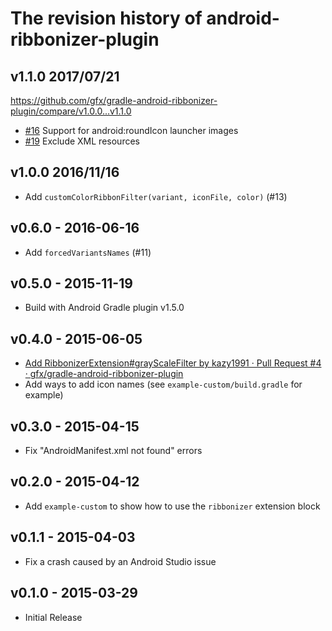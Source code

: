 # The revision history of android-ribbonizer-plugin

## v1.1.0 2017/07/21

https://github.com/gfx/gradle-android-ribbonizer-plugin/compare/v1.0.0...v1.1.0

* [#16](https://github.com/gfx/gradle-android-ribbonizer-plugin/pull/16) Support for android:roundIcon launcher images
* [#19](https://github.com/gfx/gradle-android-ribbonizer-plugin/pull/19) Exclude XML resources

## v1.0.0 2016/11/16

* Add `customColorRibbonFilter(variant, iconFile, color)` (#13)

## v0.6.0 - 2016-06-16

* Add `forcedVariantsNames` (#11)

## v0.5.0 - 2015-11-19

* Build with Android Gradle plugin v1.5.0

## v0.4.0 - 2015-06-05

* [Add RibbonizerExtension#grayScaleFilter by kazy1991 · Pull Request #4 · gfx/gradle-android-ribbonizer-plugin](https://github.com/gfx/gradle-android-ribbonizer-plugin/pull/4)
* Add ways to add icon names (see `example-custom/build.gradle` for example)

## v0.3.0 - 2015-04-15

* Fix "AndroidManifest.xml not found" errors

## v0.2.0 - 2015-04-12

* Add `example-custom` to show how to use the `ribbonizer` extension block

## v0.1.1 - 2015-04-03

* Fix a crash caused by an Android Studio issue

## v0.1.0 - 2015-03-29

* Initial Release
